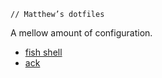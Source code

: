 `// Matthew’s dotfiles`

A mellow amount of configuration.

- [fish shell](http://fishshell.com/)
- [ack](http://beyondgrep.com/)
